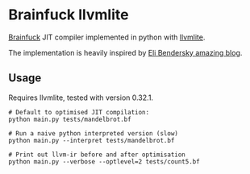 # Brainfuck llvmlite

[Brainfuck](https://en.wikipedia.org/wiki/Brainfuck) JIT compiler implemented in python with [llvmlite](https://llvmlite.readthedocs.io/en/latest/).

The implementation is heavily inspired by [Eli Bendersky amazing blog](https://eli.thegreenplace.net/2017/adventures-in-jit-compilation-part-3-llvm/).

## Usage

Requires llvmlite, tested with version 0.32.1.

```shell
# Default to optimised JIT compilation:
python main.py tests/mandelbrot.bf

# Run a naive python interpreted version (slow)
python main.py --interpret tests/mandelbrot.bf

# Print out llvm-ir before and after optimisation
python main.py --verbose --optlevel=2 tests/count5.bf
```
